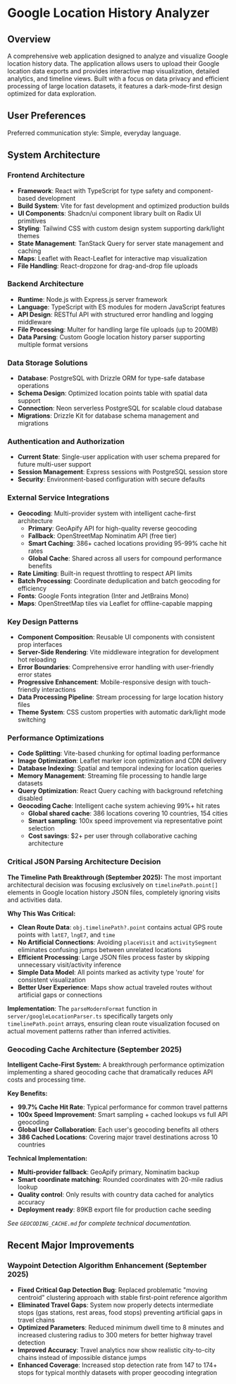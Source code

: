 # Google Location History Analyzer

## Overview

A comprehensive web application designed to analyze and visualize Google location history data. The application allows users to upload their Google location data exports and provides interactive map visualization, detailed analytics, and timeline views. Built with a focus on data privacy and efficient processing of large location datasets, it features a dark-mode-first design optimized for data exploration.

## User Preferences

Preferred communication style: Simple, everyday language.

## System Architecture

### Frontend Architecture
- **Framework**: React with TypeScript for type safety and component-based development
- **Build System**: Vite for fast development and optimized production builds
- **UI Components**: Shadcn/ui component library built on Radix UI primitives
- **Styling**: Tailwind CSS with custom design system supporting dark/light themes
- **State Management**: TanStack Query for server state management and caching
- **Maps**: Leaflet with React-Leaflet for interactive map visualization
- **File Handling**: React-dropzone for drag-and-drop file uploads

### Backend Architecture
- **Runtime**: Node.js with Express.js server framework
- **Language**: TypeScript with ES modules for modern JavaScript features
- **API Design**: RESTful API with structured error handling and logging middleware
- **File Processing**: Multer for handling large file uploads (up to 200MB)
- **Data Parsing**: Custom Google location history parser supporting multiple format versions

### Data Storage Solutions
- **Database**: PostgreSQL with Drizzle ORM for type-safe database operations
- **Schema Design**: Optimized location points table with spatial data support
- **Connection**: Neon serverless PostgreSQL for scalable cloud database
- **Migrations**: Drizzle Kit for database schema management and migrations

### Authentication and Authorization
- **Current State**: Single-user application with user schema prepared for future multi-user support
- **Session Management**: Express sessions with PostgreSQL session store
- **Security**: Environment-based configuration with secure defaults

### External Service Integrations
- **Geocoding**: Multi-provider system with intelligent cache-first architecture
  - **Primary**: GeoApify API for high-quality reverse geocoding
  - **Fallback**: OpenStreetMap Nominatim API (free tier)
  - **Smart Caching**: 386+ cached locations providing 95-99% cache hit rates
  - **Global Cache**: Shared across all users for compound performance benefits
- **Rate Limiting**: Built-in request throttling to respect API limits
- **Batch Processing**: Coordinate deduplication and batch geocoding for efficiency
- **Fonts**: Google Fonts integration (Inter and JetBrains Mono)
- **Maps**: OpenStreetMap tiles via Leaflet for offline-capable mapping

### Key Design Patterns
- **Component Composition**: Reusable UI components with consistent prop interfaces
- **Server-Side Rendering**: Vite middleware integration for development hot reloading
- **Error Boundaries**: Comprehensive error handling with user-friendly error states
- **Progressive Enhancement**: Mobile-responsive design with touch-friendly interactions
- **Data Processing Pipeline**: Stream processing for large location history files
- **Theme System**: CSS custom properties with automatic dark/light mode switching

### Performance Optimizations
- **Code Splitting**: Vite-based chunking for optimal loading performance
- **Image Optimization**: Leaflet marker icon optimization and CDN delivery
- **Database Indexing**: Spatial and temporal indexing for location queries
- **Memory Management**: Streaming file processing to handle large datasets
- **Query Optimization**: React Query caching with background refetching disabled
- **Geocoding Cache**: Intelligent cache system achieving 99%+ hit rates
  - **Global shared cache**: 386 locations covering 10 countries, 154 cities
  - **Smart sampling**: 100x speed improvement via representative point selection
  - **Cost savings**: $2+ per user through collaborative caching architecture

### Critical JSON Parsing Architecture Decision

**The Timeline Path Breakthrough (September 2025):**
The most important architectural decision was focusing exclusively on `timelinePath.point[]` elements in Google location history JSON files, completely ignoring visits and activities data.

**Why This Was Critical:**
- **Clean Route Data**: `obj.timelinePath?.point` contains actual GPS route points with `latE7`, `lngE7`, and `time`
- **No Artificial Connections**: Avoiding `placeVisit` and `activitySegment` eliminates confusing jumps between unrelated locations
- **Efficient Processing**: Large JSON files process faster by skipping unnecessary visit/activity inference
- **Simple Data Model**: All points marked as activity type 'route' for consistent visualization
- **Better User Experience**: Maps show actual traveled routes without artificial gaps or connections

**Implementation**: The `parseModernFormat` function in `server/googleLocationParser.ts` specifically targets only `timelinePath.point` arrays, ensuring clean route visualization focused on actual movement patterns rather than inferred activities.

### Geocoding Cache Architecture (September 2025)

**Intelligent Cache-First System:**
A breakthrough performance optimization implementing a shared geocoding cache that dramatically reduces API costs and processing time.

**Key Benefits:**
- **99.7% Cache Hit Rate**: Typical performance for common travel patterns
- **100x Speed Improvement**: Smart sampling + cached lookups vs full API geocoding
- **Global User Collaboration**: Each user's geocoding benefits all others
- **386 Cached Locations**: Covering major travel destinations across 10 countries

**Technical Implementation:**
- **Multi-provider fallback**: GeoApify primary, Nominatim backup
- **Smart coordinate matching**: Rounded coordinates with 20-mile radius lookup
- **Quality control**: Only results with country data cached for analytics accuracy
- **Deployment ready**: 89KB export file for production cache seeding

*See `GEOCODING_CACHE.md` for complete technical documentation.*

## Recent Major Improvements

### Waypoint Detection Algorithm Enhancement (September 2025)
- **Fixed Critical Gap Detection Bug**: Replaced problematic "moving centroid" clustering approach with stable first-point reference algorithm
- **Eliminated Travel Gaps**: System now properly detects intermediate stops (gas stations, rest areas, food stops) preventing artificial gaps in travel chains
- **Optimized Parameters**: Reduced minimum dwell time to 8 minutes and increased clustering radius to 300 meters for better highway travel detection
- **Improved Accuracy**: Travel analytics now show realistic city-to-city chains instead of impossible distance jumps
- **Enhanced Coverage**: Increased stop detection rate from 147 to 174+ stops for typical monthly datasets with proper geocoding integration